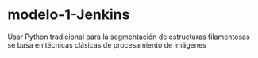 # modelo-1-Jenkins
Usar Python tradicional para la segmentación de estructuras filamentosas se basa en técnicas clásicas de procesamiento de imágenes
